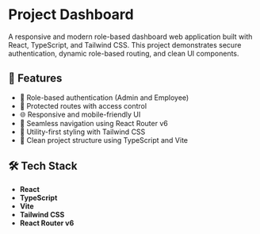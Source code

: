 # Project Dashboard

A responsive and modern role-based dashboard web application built with React, TypeScript, and Tailwind CSS. This project demonstrates secure authentication, dynamic role-based routing, and clean UI components.

## 🚀 Features

- 🔐 Role-based authentication (Admin and Employee)
- 🎯 Protected routes with access control
- 🌐 Responsive and mobile-friendly UI
- 🧭 Seamless navigation using React Router v6
- 🎨 Utility-first styling with Tailwind CSS
- 📁 Clean project structure using TypeScript and Vite

## 🛠️ Tech Stack

- **React**
- **TypeScript**
- **Vite**
- **Tailwind CSS**
- **React Router v6**




